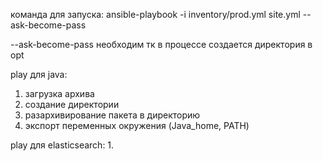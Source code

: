 команда для запуска: ansible-playbook -i inventory/prod.yml site.yml --ask-become-pass

--ask-become-pass необходим тк в процессе создается директория в opt


play для java:
  1. загрузка архива
  2. создание директории 
  3. разархивирование пакета в директорию
  4. экспорт переменных окружения (Java_home, PATH)

play для elasticsearch:
  1.
